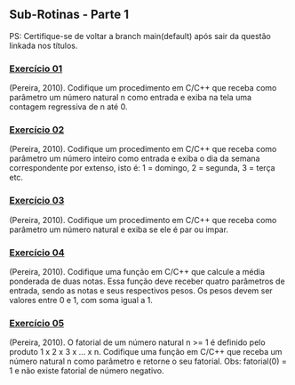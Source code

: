 ## Sub-Rotinas - Parte 1

PS: Certifique-se de voltar a branch main(default) após sair da questão linkada nos títulos.

### [Exercício 01](https://github.com/LucasDSL/MATA57-LAB1/blob/ce8e26159b8264dbbae59a67a1428235e41d26d0/01%20Sub-Rotinas%201/e1.c)

(Pereira, 2010). Codifique um procedimento em C/C++ que receba como parâmetro um número natural n como entrada e exiba na tela uma contagem regressiva de n até 0.<br>

### [Exercício 02](https://github.com/LucasDSL/MATA57-LAB1/blob/ce8e26159b8264dbbae59a67a1428235e41d26d0/01%20Sub-Rotinas%201/e2.c)

(Pereira, 2010). Codifique um procedimento em C/C++ que receba como parâmetro um número inteiro como entrada e exiba o dia da semana correspondente por extenso, isto é: 1 = domingo, 2 = segunda, 3 = terça etc.<br>

### [Exercício 03](https://github.com/LucasDSL/MATA57-LAB1/blob/ce8e26159b8264dbbae59a67a1428235e41d26d0/01%20Sub-Rotinas%201/e3.c)

(Pereira, 2010). Codifique um procedimento em C/C++ que receba como parâmetro um número natural e exiba se ele é par ou impar.<br>

### [Exercício 04](https://github.com/LucasDSL/MATA57-LAB1/blob/ce8e26159b8264dbbae59a67a1428235e41d26d0/01%20Sub-Rotinas%201/e4.c)

(Pereira, 2010). Codifique uma função em C/C++ que calcule a média ponderada de duas notas. Essa função deve receber quatro parâmetros de entrada, sendo as notas e seus respectivos pesos. Os pesos devem ser valores entre 0 e 1, com soma igual a 1.<br>

### [Exercício 05](https://github.com/LucasDSL/MATA57-LAB1/blob/ce8e26159b8264dbbae59a67a1428235e41d26d0/01%20Sub-Rotinas%201/e5.c)

(Pereira, 2010). O fatorial de um número natural n >= 1 é definido pelo produto 1 x 2 x 3 x ... x n. Codifique uma função em C/C++ que receba um número natural n como parâmetro e retorne o seu fatorial. Obs: fatorial(0) = 1 e não existe fatorial de número negativo. <br>
